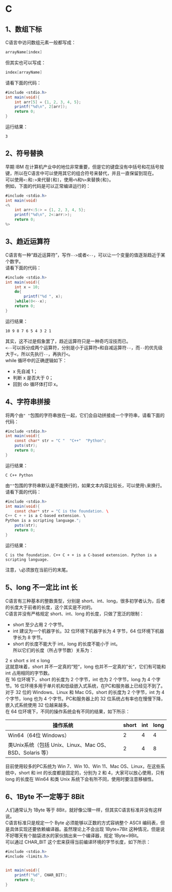 # C

## 1、数组下标
C语言中访问数组元素一般都写成：
```java
arrayName[index]
```
但其实也可以写成：
```java
index[arrayName]
```
请看下面的代码：
```java
#include <stdio.h>
int main(void){
    int arr[5] = {1, 2, 3, 4, 5};
    printf("%d\n", 2[arr]);
    return 0;
}
```
运行结果：
```
3
```


## 2、符号替换
早期 IBM 在计算机产业中的地位非常重要，但是它的键盘没有中括号和花括号按键，所以在C语言中可以使用其它的组合符号来替代，并且一直保留到现在。<br />可以使用`<:`和`:>`来代替`[`和`]`，使用`<%`和`%>`来替换`{`和`}`。<br />例如，下面的代码是可以正常编译运行的：
```java
#include <stdio.h>
int main(void)
<%
    int arr<:5:> = {1, 2, 3, 4, 5};
    printf("%d\n", 2<:arr:>);
    return 0;
%>
```
<a name="YRR5x"></a>
## 3、趋近运算符
C语言有一种“趋近运算符”，写作`-->`或者`<--`，可以让一个变量的值逐渐趋近于某个数字。<br />请看下面的代码：
```java
#include <stdio.h>
int main(void){
    int x = 10;
    do{
        printf("%d ", x);
    }while(0<--x);
    return 0;
}
```
运行结果：
```
10 9 8 7 6 5 4 3 2 1
```
其实，这不过是假象罢了，趋近运算符只是一种奇巧淫技而已。<br />`<--`可以拆分成两个运算符，分别是小于运算符`<`和自减运算符`--`，而`--`的优先级大于`<`，所以先执行`--`，再执行`<`。<br />while 循环中的正确逻辑如下：

- x 先自减 1；
- 判断 x 是否大于 0；
- 回到 do 循环体打印 x。
<a name="uZYI7"></a>
## 4、字符串拼接
将两个由`" "`包围的字符串放在一起，它们会自动拼接成一个字符串，请看下面的代码：
```java
#include <stdio.h>
int main(void){
    const char* str = "C "  "C++"  "Python";
    puts(str);
    return 0;
}
```
运行结果：
```
C C++ Python
```
由`""`包围的字符串默认是不能换行的，如果文本内容比较长，可以使用`\`来换行。请看下面的代码：
```java
#include <stdio.h>
int main(void){
    const char* str = "C is the foundation. \
C++ C + + is a C-based extension. \
Python is a scripting language.";
    puts(str);
    return 0;
}
```
运行结果：
```
C is the foundation. C++ C + + is a C-based extension. Python is a scripting language.
```
注意，`\`必须放在当前行的末尾。
<a name="tu80q"></a>
## 5、long 不一定比 int 长
C语言有三种基本的整数类型，分别是 short、int、long，很多初学者认为，后者的长度大于前者的长度，这个其实是不对的。<br />C语言并没有严格规定 short、int、long 的长度，只做了宽泛的限制：

- short 至少占用 2 个字节。
- int 建议为一个机器字长。32 位环境下机器字长为 4 字节，64 位环境下机器字长为 8 字节。
- short 的长度不能大于 int，long 的长度不能小于 int。<br />所以它们的长度（所占字节数）关系为：

2 ≤ short ≤ int ≤ long<br />这就意味着，short 并不一定真的”短“，long 也并不一定真的”长“，它们有可能和 int 占用相同的字节数。<br />在 16 位环境下，short 的长度为 2 个字节，int 也为 2 个字节，long 为 4 个字节。16 位环境多用于单片机和低级嵌入式系统，在PC和服务器上已经见不到了。<br />对于 32 位的 Windows、Linux 和 Mac OS，short 的长度为 2 个字节，int 为 4 个字节，long 也为 4 个字节。PC和服务器上的 32 位系统占有率也在慢慢下降，嵌入式系统使用 32 位越来越多。<br />在 64 位环境下，不同的操作系统会有不同的结果，如下所示：

| 操作系统 | short | int | long |
| --- | --- | --- | --- |
| Win64（64位 Windows） | 2 | 4 | 4 |
| 类Unix系统（包括 Unix、Linux、Mac OS、BSD、Solaris 等） | 2 | 4 | 8 |

目前使用较多的PC系统为 Win 7、Win 10、Win 11、Mac OS、Linux，在这些系统中，short 和 int 的长度都是固定的，分别为 2 和 4，大家可以放心使用，只有 long 的长度在 Win64 和类 Unix 系统下会有所不同，使用时要注意移植性。
<a name="pLUbB"></a>
## 6、1Byte 不一定等于 8Bit
人们通常认为 1Byte 等于 8Bit，就好像公理一样，但其实C语言标准并没有这样说。<br />C语言标准只是规定一个 Byte 必须能够以正数的方式容纳整个 ASCII 编码表，但是具体实现还要依赖编译器。虽然理论上不会出现 1Byte=7Bit 这种情况，但是说不好哪天有个脑袋进水的家伙搞出来一个编译器，规定 1Byte=9Bit。<br />可以通过 CHAR_BIT 这个宏来获得当前编译环境的字节长度，如下所示：
```java
#include <stdio.h>
#include <limits.h>


int main(void){
    printf("%d", CHAR_BIT);
    return 0;
}    
```
